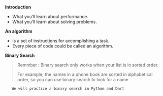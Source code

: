 **Introduction**

 - What you'll learn about performance.
 - What you'll learn about solving problems.

**An algorithm**

- is a set of instructions for accomplishing a task.
- Every piece of code could be called an algorithm.

**Binary Search**

> Remmber : Binary search only works when your list is in sorted order.
> 
> For example, the names in a phone book are sorted in alphabetical
> order, so you can use binary search to look for a name


       We will practice a binary search in Python and Dart
